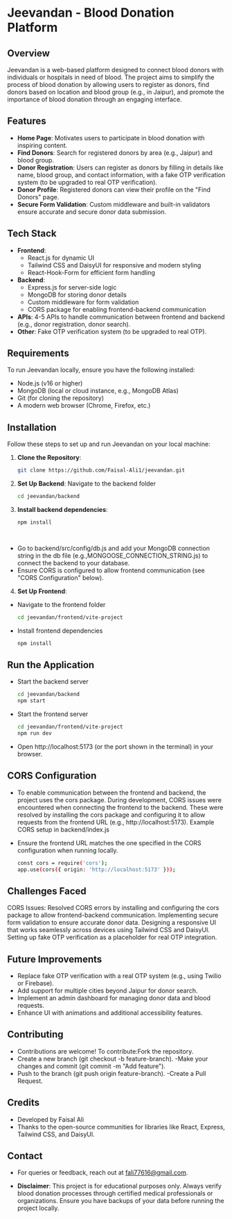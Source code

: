 

<h1>Jeevandan - Blood Donation Platform</h1>

<h2>Overview</h2>
<p>Jeevandan is a web-based platform designed to connect blood donors with individuals or hospitals in need of blood. The project aims to simplify the process of blood donation by allowing users to register as donors, find donors based on location and blood group (e.g., in Jaipur), and promote the importance of blood donation through an engaging interface.</p>


## Features
- **Home Page**: Motivates users to participate in blood donation with inspiring content.
- **Find Donors**: Search for registered donors by area (e.g., Jaipur) and blood group.
- **Donor Registration**: Users can register as donors by filling in details like name, blood group, and contact information, with a fake OTP verification system (to be upgraded to real OTP verification).
- **Donor Profile**: Registered donors can view their profile on the "Find Donors" page.
- **Secure Form Validation**: Custom middleware and built-in validators ensure accurate and secure donor data submission.

## Tech Stack
- **Frontend**:
  - React.js for dynamic UI
  - Tailwind CSS and DaisyUI for responsive and modern styling
  - React-Hook-Form for efficient form handling
- **Backend**:
  - Express.js for server-side logic
  - MongoDB for storing donor details
  - Custom middleware for form validation
  - CORS package for enabling frontend-backend communication
- **APIs**: 4-5 APIs to handle communication between frontend and backend (e.g., donor registration, donor search).
- **Other**: Fake OTP verification system (to be upgraded to real OTP).

## Requirements
To run Jeevandan locally, ensure you have the following installed:
- Node.js (v16 or higher)
- MongoDB (local or cloud instance, e.g., MongoDB Atlas)
- Git (for cloning the repository)
- A modern web browser (Chrome, Firefox, etc.)

## Installation
Follow these steps to set up and run Jeevandan on your local machine:

1. **Clone the Repository**:
   ```bash
   git clone https://github.com/Faisal-Ali1/jeevandan.git

2. **Set Up Backend**:
   Navigate to the backend folder
   
   ```bash
   cd jeevandan/backend

 3. **Install backend dependencies**:
    ```bash
    npm install

 
- Go to backend/src/config/db.js and add your MongoDB connection string in the db file (e.g.,MONGOOSE_CONNECTION_STRING.js) to connect the backend to your database.
- Ensure CORS is configured to allow frontend communication (see "CORS Configuration" below).



4. **Set Up Frontend**:
- Navigate to the frontend folder
  ```bash
  cd jeevandan/frontend/vite-project
  
- Install frontend dependencies
  ```bash
  npm install


## Run the Application
- Start the backend server
  ```bash
  cd jeevandan/backend
  npm start

- Start the frontend server
  ```bash
  cd jeevandan/frontend/vite-project
  npm run dev

- Open http://localhost:5173 (or the port shown in the terminal) in your browser.


## CORS Configuration
- To enable communication between the frontend and backend, the project uses the cors package. During development, CORS issues were encountered when connecting the frontend to the      backend. These were resolved by installing the cors package and configuring it to allow requests from the frontend URL (e.g., http://localhost:5173).
Example CORS setup in backend/index.js
 
- Ensure the frontend URL matches the one specified in the CORS configuration when running locally.
  ```bash
  const cors = require('cors');
  app.use(cors({ origin: 'http://localhost:5173' }));


## Challenges Faced
CORS Issues: Resolved CORS errors by installing and configuring the cors package to allow frontend-backend communication. 
Implementing secure form validation to ensure accurate donor data. 
Designing a responsive UI that works seamlessly across devices using Tailwind CSS and DaisyUI. 
Setting up fake OTP verification as a placeholder for real OTP integration.

## Future Improvements
- Replace fake OTP verification with a real OTP system (e.g., using Twilio or Firebase). 
- Add support for multiple cities beyond Jaipur for donor search. 
- Implement an admin dashboard for managing donor data and blood requests.
- Enhance UI with animations and additional accessibility features.

## Contributing
- Contributions are welcome! To contribute:Fork the repository. 
- Create a new branch (git checkout -b feature-branch). 
-Make your changes and commit (git commit -m "Add feature").
- Push to the branch (git push origin feature-branch). 
-Create a Pull Request.

## Credits
- Developed by Faisal Ali 
- Thanks to the open-source communities for libraries like React, Express, Tailwind CSS, and DaisyUI. 

## Contact
- For queries or feedback, reach out at fali77616@gmail.com.

- **Disclaimer**: This project is for educational purposes only. Always verify blood donation processes through certified medical professionals or organizations. Ensure you have backups of your data before running the project locally.
